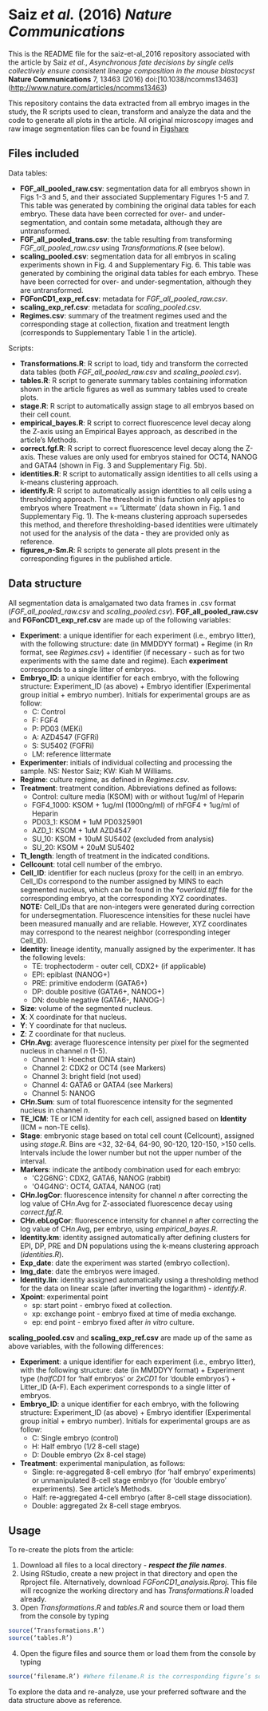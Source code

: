 # Saiz *et al.* (2016) *Nature Communications*

This is the README file for the saiz-et-al_2016 repository associated with the article by Saiz *et al.*, *Asynchronous fate decisions by single cells collectively ensure consistent lineage composition in the mouse blastocyst* **Nature Communications** 7, 13463 (2016) doi:[10.1038/ncomms13463] (http://www.nature.com/articles/ncomms13463)

This repository contains the data extracted from all embryo images in the study, the R scripts used to clean, transform and analyze the data and the code to generate all plots in the article.
All original microscopy images and raw image segmentation files can be found in [Figshare](http://dx.doi.org/10.6084/m9.figshare.c.3447537.v1)

## Files included

Data tables:
- **FGF_all_pooled_raw.csv**: segmentation data for all embryos shown in Figs 1-3 and 5, and their associated Supplementary Figures 1-5 and 7. This table was generated by combining the original data tables for each embryo. These data have been corrected for over- and under-segmentation, and contain some metadata, although they are untransformed.
- **FGF_all_pooled_trans.csv**: the table resulting from transforming *FGF_all_pooled_raw.csv* using *Transformations.R* (see below).
- **scaling_pooled.csv**: segmentation data for all embryos in scaling experiments shown in Fig. 4 and Supplementary Fig. 6. This table was generated by combining the original data tables for each embryo. These have been corrected for over- and under-segmentation, although they are untransformed.
- **FGFonCD1_exp_ref.csv**: metadata for *FGF_all_pooled_raw.csv*.
- **scaling_exp_ref.csv**: metadata for *scaling_pooled.csv*.
- **Regimes.csv**: summary of the treatment regimes used and the corresponding stage at collection, fixation and treatment length (corresponds to Supplementary Table 1 in the article).

Scripts:
- **Transformations.R**: R script to load, tidy and transform the corrected data tables (both *FGF_all_pooled_raw.csv* and *scaling_pooled.csv*).
- **tables.R**: R script to generate summary tables containing information shown in the article figures as well as summary tables used to create plots.
- **stage.R**: R script to automatically assign stage to all embryos based on their cell count.
- **empirical_bayes.R**: R script to correct fluorescence level decay along the Z-axis using an Empirical Bayes approach, as described in the article’s Methods.
- **correct.fgf.R**: R script to correct fluorescence level decay along the Z-axis. These values are only used for embryos stained for OCT4, NANOG and GATA4 (shown in Fig. 3 and Supplementary Fig. 5b).
- **identities.R**: R script to automatically assign identities to all cells using a k-means clustering approach.
- **identify.R**: R script to automatically assign identities to all cells using a thresholding approach. The threshold in this function only applies to embryos where Treatment == ‘Littermate’ (data shown in Fig. 1 and Supplementary Fig. 1). The k-means clustering approach supersedes this method, and therefore thresholding-based identities were ultimately not used for the analysis of the data - they are provided only as reference.
- **figures_*n*-S*m*.R**: R scripts to generate all plots present in the corresponding figures in the published article.

## Data structure

All segmentation data is amalgamated two data frames in .csv format (*FGF_all_pooled_raw.csv* and *scaling_pooled.csv*). 
**FGF_all_pooled_raw.csv** and **FGFonCD1_exp_ref.csv** are made up of the following variables:
- **Experiment**: a unique identifier for each experiment (i.e., embryo litter), with the following structure: date (in MMDDYY format) + Regime (in R*n* format, see *Regimes.csv*) + identifier (if necessary - such as for two experiments with the same date and regime). Each **experiment** corresponds to a single litter of embryos.
- **Embryo_ID**: a unique identifier for each embryo, with the following structure: Experiment_ID (as above) + Embryo identifier (Experimental group initial + embryo number). Initials for experimental groups are as follow:
	* C: Control
	* F: FGF4
	* P: PD03 (MEKi)
	* A: AZD4547 (FGFRi)
	* S: SU5402 (FGFRi)
	* LM: reference littermate
- **Experimenter**: initials of individual collecting and processing the sample. NS: Nestor Saiz; KW: Kiah M Williams.
- **Regime**: culture regime, as defined in *Regimes.csv*.
- **Treatment**: treatment condition. Abbreviations defined as follows:
	* Control: culture media (KSOM) with or without 1ug/ml of Heparin
	* FGF4_1000: KSOM + 1ug/ml (1000ng/ml)  of rhFGF4 + 1ug/ml of Heparin
	* PD03_1: KSOM + 1uM PD0325901
	* AZD_1: KSOM + 1uM AZD4547
	* SU_10: KSOM + 10uM SU5402 (excluded from analysis)
	* SU_20: KSOM + 20uM SU5402
- **Tt_length**: length of treatment in the indicated conditions.
- **Cellcount**: total cell number of the embryo.
- **Cell_ID**: identifier for each nucleus (proxy for the cell) in an embryo. Cell_IDs correspond to the number assigned by MINS to each segmented nucleus, which can be found in the _*overlaid.tiff_ file for the corresponding embryo, at the corresponding XYZ coordinates.  
**NOTE:** Cell_IDs that are non-integers were generated during correction for undersegmentation. Fluorescence intensities for these nuclei have been measured manually and are reliable. However, XYZ coordinates may correspond to the nearest neighbor (corresponding integer Cell_ID).
- **Identity**: lineage identity, manually assigned by the experimenter. It has the following levels:
	* TE: trophectoderm - outer cell, CDX2+ (if applicable)
	* EPI: epiblast (NANOG+)
	* PRE: primitive endoderm (GATA6+)
	* DP: double positive (GATA6+, NANOG+)
	* DN: double negative (GATA6-, NANOG-)
- **Size**: volume of the segmented nucleus.
- **X**: X coordinate for that nucleus.
- **Y**: Y coordinate for that nucleus.
- **Z**: Z coordinate for that nucleus.
- **CH*n*.Avg**: average fluorescence intensity per pixel for the segmented nucleus in channel *n* (1-5). 
	* Channel 1: Hoechst (DNA stain)
	* Channel 2: CDX2 or OCT4 (see Markers)
	* Channel 3: bright field (not used)
	* Channel 4: GATA6 or GATA4 (see Markers)
	* Channel 5: NANOG
- **CH*n*.Sum**: sum of total fluorescence intensity for the segmented nucleus in channel *n*.
- **TE_ICM**: TE or ICM identity for each cell, assigned based on **Identity** (ICM = non-TE cells).
- **Stage**: embryonic stage based on total cell count (Cellcount), assigned using *stage.R*. Bins are <32, 32-64, 64-90, 90-120, 120-150, >150 cells. Intervals include the lower number but not the upper number of the interval.
- **Markers**: indicate the antibody combination used for each embryo:
	* 'C2G6NG': CDX2, GATA6, NANOG (rabbit)
	* 'O4G4NG': OCT4, GATA4, NANOG (rat)
- **CH*n*.logCor**: fluorescence intensity for channel *n* after correcting the log value of CH*n*.Avg for Z-associated fluorescence decay using *correct.fgf.R*.
- **CH*n*.ebLogCor**: fluorescence intensity for channel *n* after correcting the log value of CH*n*.Avg, per embryo, using *empirical_bayes.R*.
- **Identity.km**: identity assigned automatically after defining clusters for EPI, DP, PRE and DN populations using the k-means clustering approach (*identities.R*).
- **Exp_date**: date the experiment was started (embryo collection).
- **Img_date**: date the embryos were imaged.
- **Identity.lin**: identity assigned automatically using a thresholding method for the data on linear scale (after inverting the logarithm) - *identify.R*.
- **Xpoint**: experimental point
	* sp: start point - embryo fixed at collection.
	* xp: exchange point - embryo fixed at time of media exchange.
	* ep: end point - embryo fixed after *in vitro* culture.

**scaling_pooled.csv** and **scaling_exp_ref.csv** are made up of the same as above variables, with the following differences:

- **Experiment**: a unique identifier for each experiment (i.e., embryo litter), with the following structure: date (in MMDDYY format) + Experiment type (*halfCD1* for ‘half embryos’ or *2xCD1* for ‘double embryos’) + Litter_ID (A-F). Each experiment corresponds to a single litter of embryos.
- **Embryo_ID**: a unique identifier for each embryo, with the following structure: Experiment_ID (as above) + Embryo identifier (Experimental group initial + embryo number). Initials for experimental groups are as follow:
	* C: Single embryo (control)
	* H: Half embryo (1/2 8-cell stage)
	* D: Double embryo (2x 8-cel stage)
- **Treatment**: experimental manipulation, as follows:
	* Single: re-aggregated 8-cell embryo (for ‘half embryo’ experiments) or unmanipulated 8-cell stage embryo (for ‘double embryo’ experiments). See article’s Methods.
	* Half: re-aggregated 4-cell embryo (after 8-cell stage dissociation).
	* Double: aggregated 2x 8-cell stage embryos.


## Usage

To re-create the plots from the article:

1. Download all files to a local directory - **_respect the file names_**.
2. Using RStudio, create a new project in that directory and open the Rproject file. Alternatively, download *FGFonCD1_analysis.Rproj*. This file will recognize the working directory and has *Transformations.R* loaded already.
3. Open *Transformations.R* and *tables.R* and source them or load them from the console by typing 
```R
source(‘Transformations.R’)
source(‘tables.R’)
```

4. Open the figure files and source them or load them from the console by typing 
```R
source(‘filename.R’) #Where filename.R is the corresponding figure’s script
```

To explore the data and re-analyze, use your preferred software and the data structure above as reference.
